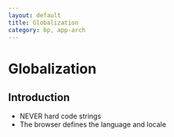 ```yaml
---
layout: default
title: Globalization
category: bp, app-arch
---
```


# Globalization

## Introduction


- NEVER hard code strings
- The browser defines the language and locale
